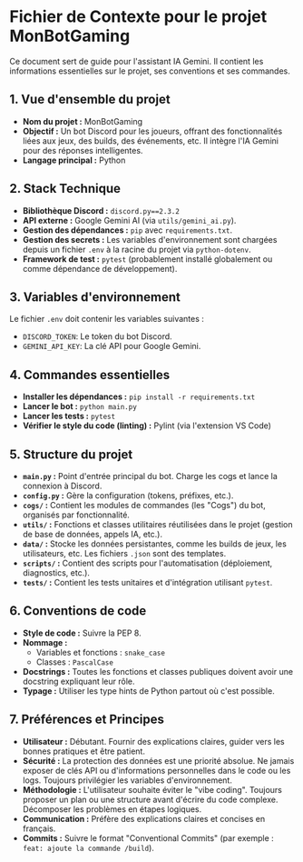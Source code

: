 # Fichier de Contexte pour le projet MonBotGaming

Ce document sert de guide pour l'assistant IA Gemini. Il contient les informations essentielles sur le projet, ses conventions et ses commandes.

## 1. Vue d'ensemble du projet

- **Nom du projet :** MonBotGaming
- **Objectif :** Un bot Discord pour les joueurs, offrant des fonctionnalités liées aux jeux, des builds, des événements, etc. Il intègre l'IA Gemini pour des réponses intelligentes.
- **Langage principal :** Python

## 2. Stack Technique

- **Bibliothèque Discord :** `discord.py==2.3.2`
- **API externe :** Google Gemini AI (via `utils/gemini_ai.py`).
- **Gestion des dépendances :** `pip` avec `requirements.txt`.
- **Gestion des secrets :** Les variables d'environnement sont chargées depuis un fichier `.env` à la racine du projet via `python-dotenv`.
- **Framework de test :** `pytest` (probablement installé globalement ou comme dépendance de développement).

## 3. Variables d'environnement

Le fichier `.env` doit contenir les variables suivantes :

- `DISCORD_TOKEN`: Le token du bot Discord.
- `GEMINI_API_KEY`: La clé API pour Google Gemini.

## 4. Commandes essentielles

- **Installer les dépendances :** `pip install -r requirements.txt`
- **Lancer le bot :** `python main.py`
- **Lancer les tests :** `pytest`
- **Vérifier le style du code (linting) :** Pylint (via l'extension VS Code)

## 5. Structure du projet

- **`main.py` :** Point d'entrée principal du bot. Charge les cogs et lance la connexion à Discord.
- **`config.py` :** Gère la configuration (tokens, préfixes, etc.).
- **`cogs/` :** Contient les modules de commandes (les "Cogs") du bot, organisés par fonctionnalité.
- **`utils/` :** Fonctions et classes utilitaires réutilisées dans le projet (gestion de base de données, appels IA, etc.).
- **`data/` :** Stocke les données persistantes, comme les builds de jeux, les utilisateurs, etc. Les fichiers `.json` sont des templates.
- **`scripts/` :** Contient des scripts pour l'automatisation (déploiement, diagnostics, etc.).
- **`tests/` :** Contient les tests unitaires et d'intégration utilisant `pytest`.

## 6. Conventions de code

- **Style de code :** Suivre la PEP 8.
- **Nommage :**
    - Variables et fonctions : `snake_case`
    - Classes : `PascalCase`
- **Docstrings :** Toutes les fonctions et classes publiques doivent avoir une docstring expliquant leur rôle.
- **Typage :** Utiliser les type hints de Python partout où c'est possible.

## 7. Préférences et Principes

- **Utilisateur :** Débutant. Fournir des explications claires, guider vers les bonnes pratiques et être patient.
- **Sécurité :** La protection des données est une priorité absolue. Ne jamais exposer de clés API ou d'informations personnelles dans le code ou les logs. Toujours privilégier les variables d'environnement.
- **Méthodologie :** L'utilisateur souhaite éviter le "vibe coding". Toujours proposer un plan ou une structure avant d'écrire du code complexe. Décomposer les problèmes en étapes logiques.
- **Communication :** Préfère des explications claires et concises en français.
- **Commits :** Suivre le format "Conventional Commits" (par exemple : `feat: ajoute la commande /build`).